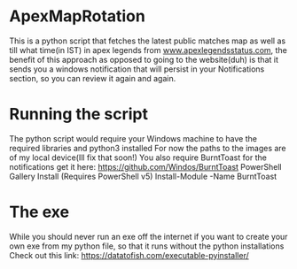 # ApexMapRotation
This is a python script that fetches the latest public matches map as well as till what time(in IST) in apex legends from www.apexlegendsstatus.com, the benefit of this approach as opposed to going to the website(duh) is that it sends you a windows notification that will persist in your Notifications section, so you can review it again and again.

# Running the script
The python script would require your Windows machine to have the required libraries and python3 installed
For now the paths to the images are of my local device(Ill fix that soon!)
You also require BurntToast for the notifications get it here:
https://github.com/Windos/BurntToast
PowerShell Gallery Install (Requires PowerShell v5)
      Install-Module -Name BurntToast
# The exe
While you should never run an exe off the internet if you want to create your own exe from my python file, so that  it runs without the python installations
Check out this link: https://datatofish.com/executable-pyinstaller/
